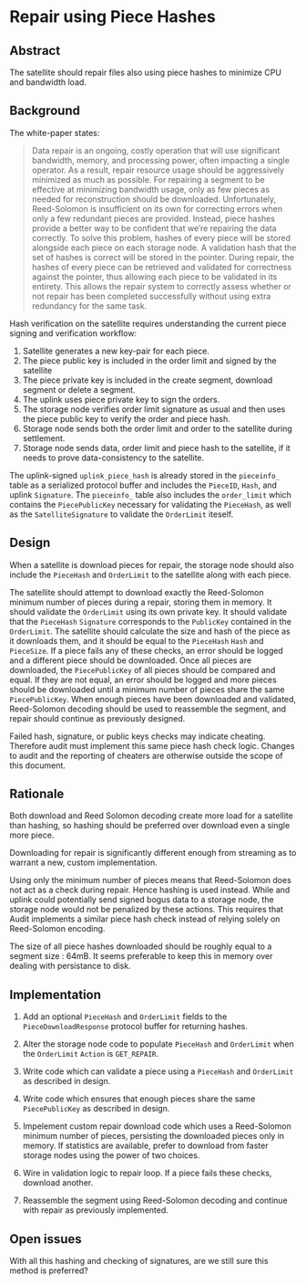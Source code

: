 # Repair using Piece Hashes

## Abstract

The satellite should repair files also using piece hashes to minimize CPU and bandwidth load.

## Background

The white-paper states:

> Data repair is an ongoing, costly operation that will use significant bandwidth, memory, and processing power, often impacting a single operator. As a result, repair resource usage should be aggressively minimized as much as possible.
> For repairing a segment to be effective at minimizing bandwidth usage, only as few pieces as needed for reconstruction should be downloaded. Unfortunately, Reed-Solomon is insufficient on its own for correcting errors when only a few redundant pieces are provided. Instead, piece hashes provide a better way to be confident that we’re repairing the data correctly.
> To solve this problem, hashes of every piece will be stored alongside each piece on each storage node. A validation hash that the set of hashes is correct will be stored in the pointer. During repair, the hashes of every piece can be retrieved and validated for correctness against the pointer, thus allowing each piece to be validated in its entirety. This allows the repair system to correctly assess whether or not repair has been completed successfully without using extra redundancy for the same task.

Hash verification on the satellite requires understanding the current piece signing and verification workflow:

1. Satellite generates a new key-pair for each piece.
2. The piece public key is included in the order limit and signed by the satellite
3. The piece private key is included in the create segment, download segment or delete a segment.
4. The uplink uses piece private key to sign the orders.
5. The storage node verifies order limit signature as usual and then uses the piece public key to verify the order and piece hash.
6. Storage node sends both the order limit and order to the satellite during settlement.
7. Storage node sends data, order limit and piece hash to the satellite, if it needs to prove data-consistency to the satellite.

The uplink-signed `uplink_piece_hash` is already stored in the `pieceinfo_` table as a serialized protocol buffer and includes the `PieceID`, `Hash`, and uplink `Signature`. The `pieceinfo_` table also includes the `order_limit` which contains the `PiecePublicKey` necessary for validating the `PieceHash`, as well as the `SatelliteSignature` to validate the `OrderLimit` iteself.

## Design

When a satellite is download pieces for repair, the storage node should also include the `PieceHash` and `OrderLimit` to the satellite along with each piece.

The satellite should attempt to download exactly the Reed-Solomon minimum number of pieces during a repair, storing them in memory. It should validate the `OrderLimit` using its own private key.  It should validate that the `PieceHash` `Signature` corresponds to the `PublicKey` contained in the `OrderLimit`.  The satellite should calculate the size and hash of the piece as it downloads them, and it should be equal to the `PieceHash` `Hash` and `PieceSize`. If a piece fails any of these checks, an error should be logged and a different piece should be downloaded.  Once all pieces are downloaded, the `PiecePublicKey` of all pieces should be compared and equal.  If they are not equal, an error should be logged and more pieces should be downloaded until a minimum number of pieces share the same `PiecePublicKey`.  When enough pieces have been downloaded and validated, Reed-Solomon decoding should be used to reassemble the segment, and repair should continue as previously designed.

Failed hash, signature, or public keys checks may indicate cheating. Therefore audit must implement this same piece hash check logic. Changes to audit and the reporting of cheaters are otherwise outside the scope of this document.  

## Rationale

Both download and Reed Solomon decoding create more load for a satellite than hashing, so hashing should be preferred over download even a single more piece.

Downloading for repair is significantly different enough from streaming as to warrant a new, custom implementation.

Using only the minimum number of pieces means that Reed-Solomon does not act as a check during repair. Hence hashing is used instead. While and uplink could potentially send signed bogus data to a storage node, the storage node would not be penalized by these actions. This requires that Audit implements a similar piece hash check instead of relying solely on Reed-Solomon encoding.

The size of all piece hashes downloaded should be roughly equal to a segment size : 64mB.  It seems preferable to keep this in memory over dealing with persistance to disk.

## Implementation

1. Add an optional `PieceHash` and `OrderLimit` fields to the `PieceDownloadResponse` protocol buffer for returning hashes.

2. Alter the storage node code to populate `PieceHash` and `OrderLimit` when the `OrderLimit` `Action` is `GET_REPAIR`.

3. Write code which can validate a piece using a `PieceHash` and `OrderLimit` as described in design.

4. Write code which ensures that enough pieces share the same `PiecePublicKey` as described in design.

5. Impelement custom repair download code which uses a Reed-Solomon minimum number of pieces, persisting the downloaded pieces only in memory. If statistics are available, prefer to download from faster storage nodes using the power of two choices.

6. Wire in validation logic to repair loop.  If a piece fails these checks, download another.

7. Reassemble the segment using Reed-Solomon decoding and continue with repair as previously implemented.

## Open issues

With all this hashing and checking of signatures, are we still sure this method is preferred?